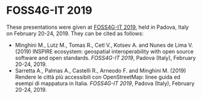 # FOSS4G-IT 2019
These presentations were given at [FOSS4G-IT 2019](http://foss4g-it2019.gfoss.it/), held in Padova, Italy on February 20-24, 2019.
They can be cited as follows:

* Minghini M., Lutz M., Tomas R., Cetl V., Kotsev A. and Nunes de Lima V. (2019) INSPIRE ecosystem: geospatial interoperability with open source software and open standards. _FOSS4G-IT 2019_, Padova (Italy), February 20-24, 2019.
* Sarretta A., Palmas A., Castelli R., Arneodo F. and Minghini M. (2019) Rendere le città più accessibili con OpenStreetMap: linee guida ed esempi di mappatura in Italia. _FOSS4G-IT 2019_, Padova (Italy), February 20-24, 2019.
